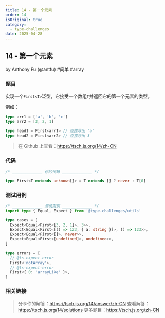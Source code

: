```yaml
---
title: 14 - 第一个元素
order: 14
isOriginal: true
category:
  - type-challenges
date: 2025-04-28
---
```


14 - 第一个元素
-------
by Anthony Fu (@antfu) #简单 #array

### 题目

实现一个`First<T>`泛型，它接受一个数组`T`并返回它的第一个元素的类型。

例如：

```ts
type arr1 = ['a', 'b', 'c']
type arr2 = [3, 2, 1]

type head1 = First<arr1> // 应推导出 'a'
type head2 = First<arr2> // 应推导出 3
```

> 在 Github 上查看：https://tsch.js.org/14/zh-CN

### 代码

```ts
/* _____________ 你的代码 _____________ */

type First<T extends unknown[]> = T extends [] ? never : T[0]

```

### 测试用例

```ts
/* _____________ 测试用例 _____________ */
import type { Equal, Expect } from '@type-challenges/utils'

type cases = [
  Expect<Equal<First<[3, 2, 1]>, 3>>,
  Expect<Equal<First<[() => 123, { a: string }]>, () => 123>>,
  Expect<Equal<First<[]>, never>>,
  Expect<Equal<First<[undefined]>, undefined>>,
]

type errors = [
  // @ts-expect-error
  First<'notArray'>,
  // @ts-expect-error
  First<{ 0: 'arrayLike' }>,
]

```

### 相关链接

> 分享你的解答：https://tsch.js.org/14/answer/zh-CN
> 查看解答：https://tsch.js.org/14/solutions
> 更多题目：https://tsch.js.org/zh-CN
